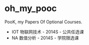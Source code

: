 oh_my_pooc
==========

PooK, my Papers Of Optional Courses.

+ IOT 物联网技术 - 2014S - 公共任选课
+ NA  数值分析   - 2014S - 学院限选课
